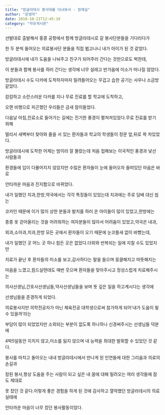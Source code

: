 ```yaml
---
title: "방글라데시 봉사대를 다녀와서 - 정재실"
author: "운영자"
date: 2010-10-21T12:45:19
category: "자유게시판"
---
```


선발대로 출발해서 홍콩 공항에서 함께 방글라데시로 갈 봉사단분들을 기다리다가

한 두 분씩 들어오는 의료봉사단 분들을 직접 뵙고나니 내가 아이가 된 것 같았다.

방글라데시에 내가 도움을 나눠주고 친구가 되어주러 간다는 것만으로도 벅찬데,

이 분들과 함께 봉사를 하러 간다는 생각에 너무 설레고 반가움에 미소가 떠나질 않았다.

방글라데시 수도 다카에 도착하자마자 밀려들어오는 무겁고 습한 공기는 사우나 소금방 같았다.

캄캄하고 소란스러운 다카를 지나 무료 진료를 할 학교에 도착하고,

오랜 비행으로 피곤했던 우리들은 금새 잠이들었다.

다음날 아침,진료소로 들어가는 길에는 진기한 풍경이 펼쳐져있었다.무료 진료를 받기 위해

멀리서 새벽부터 찾아와 줄을 서 있는 환자들과 학교의 학생들이 정문 앞,뒤로 꽉 차있었다.

방글라데시에 도착한 어제는 밤이라 잘 몰랐는데 처음 접해보는 이국적인 풍경과 낯선 사람들과

환경들에 입이 다물어지지 않았지만 수많은 환자들이 눈에 들어오자 들떠있던 마음은 바로

안타까운 마음과 진지함으로 바뀌었다.

내가 일했던 치과,한방,약국에서는 각각 특징들이 있었는데 치과에는 주로 담배 대신 씹는

코카인 때문에 이가 많이 상한 분들과 발치를 하러 온 아이들이 많이 있었고,한방에는

종종 옷 걷어올리는 것을 어려워하는 여자분들이 많아서 어려움이 있었고,약국은 내과,

외과,소아과,치과,한방 모든 곳에서 환자들이 오기 때문에 눈코뜰새 없이 바빴는데,

내가 일했던 곳 어느 곳 하나 힘든 곳은 없었다.더위와 반복되는 일에 지칠 수도 있었지만

치료가 끝난 후 환자들의 미소를 보고,감사하다는 말을 들으며 뭉클해지고 따뜻해지는

마음을 느꼈고,힘드실텐데도 매번 웃으며 환자들을 맞아주시고 정성스럽게 치료해주시는

의사선생님,간호사선생님들,약사선생님들을 보며 뜻 깊은 일을 하고계시다는 생각에

선생님들을 존경하게 되었다.

의료봉사지만 의학전공자가 아닌 체육전공 대학생으로써 참가하게 되어‘내가 도움이 될 수 있을까’라는

부담이 많이 되었었지만 소외되는 부분이 없도록 하나하나 신경써주시는 선생님들 덕분에

4박5일동안 지치지 않고,미소를 잃지 않으며 내 능력을 최대한 발휘할 수 있었던 것 같다.

봉사를 마치고 돌아오는 내내 방글라데시에서 만나게 된 인연들에 대한 그리움과 의료의 손길과

참된 봉사,항상 도움을 주는 사람이 되고 싶은 내 꿈에 대해 밀려오는 여러 생각들에 잠도 제대로

못 잤던 것 같다.이렇게 좋은 경험을 하게 된 것에 감사하고 열악했던 방글라데시의 의료 실태에

안타까운 마음이 너무 컸던 봉사활동이었다.
